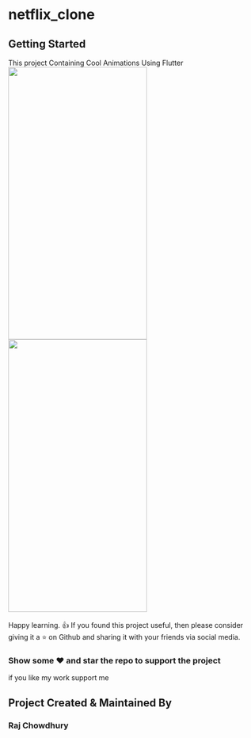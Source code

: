 # netflix_clone


## Getting Started

This project Containing Cool Animations Using Flutter
<br>
<img src="https://user-images.githubusercontent.com/24698014/59196265-d0303700-8bab-11e9-928b-9a0b57958439.png" width="280" height="550">
<img src="https://user-images.githubusercontent.com/24698014/59196271-d32b2780-8bab-11e9-9650-ca6f7c0cdbc8.png" width="280" height="550">
<br>
<br>
Happy learning. :+1:
If you found this project useful, then please consider giving it a :star: on Github and sharing it with your friends via social media.
### Show some :heart: and star the repo to support the project
if you like my work support me 
## Project Created & Maintained By

### Raj Chowdhury
